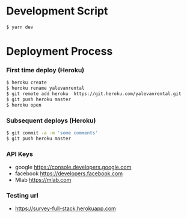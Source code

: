 # Development Script
```sh
$ yarn dev
```

# Deployment Process

### First time deploy (Heroku)
```sh
$ heroku create
$ heroku rename yalevanrental
$ git remote add heroku  https://git.heroku.com/yalevanrental.git
$ git push heroku master
$ heroku open
```

### Subsequent deploys (Heroku)
```sh
$ git commit -a -m 'some comments'
$ git push heroku master
```

### API Keys
* google https://console.developers.google.com
* facebook https://developers.facebook.com
* Mlab https://mlab.com

### Testing url
* https://survey-full-stack.herokuapp.com

